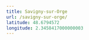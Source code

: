 ```yaml
---
title: Savigny-sur-Orge
url: /savigny-sur-orge/
latitude: 48.6794572
longitude: 2.3458417000000003
---
```


